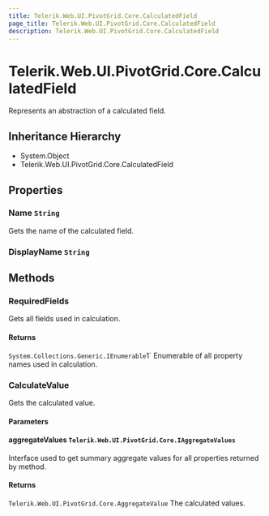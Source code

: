 ```yaml
---
title: Telerik.Web.UI.PivotGrid.Core.CalculatedField
page_title: Telerik.Web.UI.PivotGrid.Core.CalculatedField
description: Telerik.Web.UI.PivotGrid.Core.CalculatedField
---
```


# Telerik.Web.UI.PivotGrid.Core.CalculatedField

Represents an abstraction of a calculated field.

## Inheritance Hierarchy

* System.Object
* Telerik.Web.UI.PivotGrid.Core.CalculatedField

## Properties

###  Name `String`

Gets the name of the calculated field.

###  DisplayName `String`

## Methods

###  RequiredFields

Gets all fields used in calculation.

#### Returns

`System.Collections.Generic.IEnumerable`1` Enumerable of all property names used in calculation.

###  CalculateValue

Gets the calculated value.

#### Parameters

#### aggregateValues `Telerik.Web.UI.PivotGrid.Core.IAggregateValues`

Interface used to get summary aggregate values for all properties returned by  method.

#### Returns

`Telerik.Web.UI.PivotGrid.Core.AggregateValue` The calculated values.

